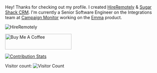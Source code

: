 Hey! Thanks for checking out my profile. I created [HireRemotely](https://hireremotely.co) & [Sugar Shack CRM](https://sugarshackcrm.com). I'm currently a Senior Software Engineer on the Integrations team at [Campaign Monitor](https://campaignmonitor.com) working on the [Emma](https://myemma.com) product.

![HireRemotely](https://hireremotely.co/social.png)

<a href="https://www.buymeacoffee.com/parker" target="_blank"><img src="https://cdn.buymeacoffee.com/buttons/default-orange.png" alt="Buy Me A Coffee" style="height: 51px !important;width: 217px !important;" ></a>

[![Contribution Stats](https://github-contribution-stats.vercel.app/api/?username=lorddashme)](https://github.com/LordDashMe/github-contribution-stats/)

Visitor count: ![Visitor Count](https://profile-counter.glitch.me/parkeragee/count.svg)
